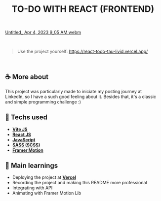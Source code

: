 <h1 align=center> TO-DO WITH REACT (FRONTEND)</h1>

<br>

[Untitled_ Apr 4, 2023 9_05 AM.webm](https://user-images.githubusercontent.com/107323497/229786288-f15dca24-787b-41b7-9528-5c714a6b22ea.webm)

<br>

> Use the project yourself: <https://react-todo-tau-livid.vercel.app/> 

<br>

## ☕ More about 
This project was particularly made to iniciate my posting journey at LinkedIn, so I have a such good feeling about it. Besides that, it's a classic and simple programming challenge :) 

<!-- <br> -->

## 🚀 Techs used 
* **[ Vite JS ](https://vitejs.dev/)**
* **[ React JS ](https://reactjs.org/docs/getting-started.html)**
* **[ JavaScript ](https://developer.mozilla.org/en-US/docs/Web/JavaScript)**
* **[ SASS (SCSS) ](https://sass-lang.com/documentation/)**
* **[ Framer Motion ](https://www.framer.com/motion/)**


<!-- <br>  -->

## 📝 Main learnings
* Deploying the project at **[Vercel](https://vercel.com/home)** 
* Recording the project and making this README more professional 
* Integrating with API 
* Animating with Framer Motion Lib
